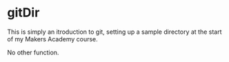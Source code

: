 gitDir
======
This is simply an itroduction to git, setting up a sample directory at the start of my Makers Academy course. 

No other function.
